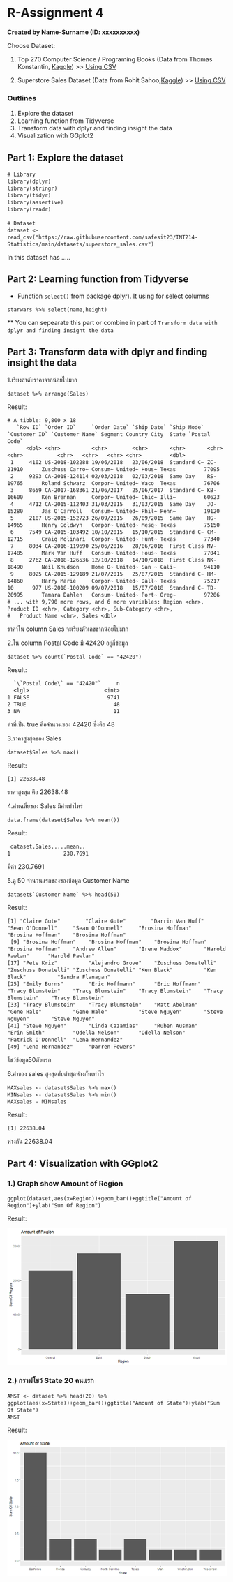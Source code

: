 # R-Assignment 4

**Created by Name-Surname (ID: xxxxxxxxxx)**

Choose Dataset:
1. Top 270 Computer Science / Programing Books (Data from Thomas Konstantin, [Kaggle](https://www.kaggle.com/thomaskonstantin/top-270-rated-computer-science-programing-books)) >> [Using CSV](https://raw.githubusercontent.com/safesit23/INT214-Statistics/main/datasets/prog_book.csv)

2. Superstore Sales Dataset (Data from Rohit Sahoo,[Kaggle](https://www.kaggle.com/rohitsahoo/sales-forecasting)) >> [Using CSV](https://raw.githubusercontent.com/safesit23/INT214-Statistics/main/datasets/superstore_sales.csv)


### Outlines
1. Explore the dataset
2. Learning function from Tidyverse
3. Transform data with dplyr and finding insight the data
4. Visualization with GGplot2

## Part 1: Explore the dataset

```
# Library
library(dplyr)
library(stringr)
library(tidyr)
library(assertive)
library(readr)

# Dataset
dataset <- read_csv("https://raw.githubusercontent.com/safesit23/INT214-Statistics/main/datasets/superstore_sales.csv")
```

In this dataset has .....



## Part 2: Learning function from Tidyverse

- Function `select()` from package [dplyr](https://dplyr.tidyverse.org/articles/dplyr.html#select-columns-with-select)). It using for select columns

```
starwars %>% select(name,height)
```
** You can sepearate this part or combine in part of `Transform data with dplyr and finding insight the data`

## Part 3: Transform data with dplyr and finding insight the data

1.เรียงลำดับราคาจากน้อยไปมาก

```
dataset %>% arrange(Sales)
```

Result:

```
# A tibble: 9,800 x 18
   `Row ID` `Order ID`     `Order Date` `Ship Date` `Ship Mode` `Customer ID` `Customer Name` Segment Country City  State `Postal Code`
      <dbl> <chr>          <chr>        <chr>       <chr>       <chr>         <chr>           <chr>   <chr>   <chr> <chr>         <dbl>
 1     4102 US-2018-102288 19/06/2018   23/06/2018  Standard C~ ZC-21910      Zuschuss Carro~ Consum~ United~ Hous~ Texas         77095
 2     9293 CA-2018-124114 02/03/2018   02/03/2018  Same Day    RS-19765      Roland Schwarz  Corpor~ United~ Waco  Texas         76706
 3     8659 CA-2017-168361 21/06/2017   25/06/2017  Standard C~ KB-16600      Ken Brennan     Corpor~ United~ Chic~ Illi~         60623
 4     4712 CA-2015-112403 31/03/2015   31/03/2015  Same Day    JO-15280      Jas O'Carroll   Consum~ United~ Phil~ Penn~         19120
 5     2107 US-2015-152723 26/09/2015   26/09/2015  Same Day    HG-14965      Henry Goldwyn   Corpor~ United~ Mesq~ Texas         75150
 6     7549 CA-2015-103492 10/10/2015   15/10/2015  Standard C~ CM-12715      Craig Molinari  Corpor~ United~ Hunt~ Texas         77340
 7     8034 CA-2016-119690 25/06/2016   28/06/2016  First Class MV-17485      Mark Van Huff   Consum~ United~ Hous~ Texas         77041
 8     2762 CA-2018-126536 12/10/2018   14/10/2018  First Class NK-18490      Neil Knudson    Home O~ United~ San ~ Cali~         94110
 9     8025 CA-2015-129189 21/07/2015   25/07/2015  Standard C~ HM-14860      Harry Marie     Corpor~ United~ Dall~ Texas         75217
10      977 US-2018-100209 09/07/2018   15/07/2018  Standard C~ TD-20995      Tamara Dahlen   Consum~ United~ Port~ Oreg~         97206
# ... with 9,790 more rows, and 6 more variables: Region <chr>, Product ID <chr>, Category <chr>, Sub-Category <chr>,
#   Product Name <chr>, Sales <dbl>

```
ราคาใน column Sales จะเรียงตัวเลขขากน้อยไปมาก

2.ใน column Postal Code มี 42420 อยู่กี่ข้อมูล

```
dataset %>% count(`Postal Code` == "42420")
```
Result:

```
  `\`Postal Code\` == "42420"`     n
  <lgl>                        <int>
1 FALSE                         9741
2 TRUE                            48
3 NA                              11
```
ค่าที่เป็น true คือจำนวนของ 42420 ซึ่งคือ 48 

3.ราคาสูงสุดของ Sales

```
dataset$Sales %>% max()
```
Result:

```
[1] 22638.48
```
ราคาสูงสุด คือ 22638.48

4.ค่าเฉลี่ยของ Sales มีค่าเท่าไหร่

```
data.frame(dataset$Sales %>% mean())
```
Result:

```
 dataset.Sales.....mean..
1                 230.7691
```
มีค่า 230.7691

5.ดู 50 จำนวนแรกของของข้้อมูล Customer Name

```
dataset$`Customer Name` %>% head(50)
```
Result:

```
[1] "Claire Gute"        "Claire Gute"        "Darrin Van Huff"    "Sean O'Donnell"     "Sean O'Donnell"     "Brosina Hoffman"    "Brosina Hoffman"    "Brosina Hoffman"   
 [9] "Brosina Hoffman"    "Brosina Hoffman"    "Brosina Hoffman"    "Brosina Hoffman"    "Andrew Allen"       "Irene Maddox"       "Harold Pawlan"      "Harold Pawlan"     
[17] "Pete Kriz"          "Alejandro Grove"    "Zuschuss Donatelli" "Zuschuss Donatelli" "Zuschuss Donatelli" "Ken Black"          "Ken Black"          "Sandra Flanagan"   
[25] "Emily Burns"        "Eric Hoffmann"      "Eric Hoffmann"      "Tracy Blumstein"    "Tracy Blumstein"    "Tracy Blumstein"    "Tracy Blumstein"    "Tracy Blumstein"   
[33] "Tracy Blumstein"    "Tracy Blumstein"    "Matt Abelman"       "Gene Hale"          "Gene Hale"          "Steve Nguyen"       "Steve Nguyen"       "Steve Nguyen"      
[41] "Steve Nguyen"       "Linda Cazamias"     "Ruben Ausman"       "Erin Smith"         "Odella Nelson"      "Odella Nelson"      "Patrick O'Donnell"  "Lena Hernandez"    
[49] "Lena Hernandez"     "Darren Powers"     
```
โชว์ข้อมูล50ตัวแรก

6.ค่าของ sales สูงสุดกับต่าสุดห่างกันเท่าไร

```
MAXsales <- dataset$Sales %>% max()
MINsales <- dataset$Sales %>% min()
MAXsales - MINsales
```
Result:

```
[1] 22638.04
```
ห่างกัน 22638.04

## Part 4: Visualization with GGplot2
### 1.) Graph show Amount of Region
```
ggplot(dataset,aes(x=Region))+geom_bar()+ggtitle("Amount of Region")+ylab("Sum Of Region")
```
Result:

![Graph 1](Rplot.png)

### 2.) กราฟโชว์ State 20 คนแรก
```
AMST <- dataset %>% head(20) %>% ggplot(aes(x=State))+geom_bar()+ggtitle("Amount of State")+ylab("Sum Of State")
AMST
```

Result:

![Graph 1](Splot.png)